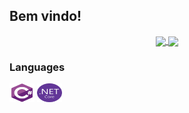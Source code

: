 <!--
**gabriellima09/gabriellima09** is a ✨ _special_ ✨ repository because its `README.md` (this file) appears on your GitHub profile.
-->

## Bem vindo!

<p align="center">
  <a href="https://github.com/gabriellima09/github-readme-stats">
    <img height="150rem" align="center" src="https://github-readme-stats.vercel.app/api?username=gabriellima09&theme=blueberry&show_icons=true&hide=issues" />
  </a>
  <a href="https://github.com/gabriellima09/github-readme-stats">
    <img height="150rem" align="center" src="https://github-readme-stats.vercel.app/api/top-langs/?username=gabriellima09&theme=blueberry&show_icons=true&langs_count=3&layout=compact" />
  </a>
</p>

### Languages
<div style="display: inline-block">
  <img align="center" alt="CSharp" height="30" width="40" src="https://raw.githubusercontent.com/devicons/devicon/master/icons/csharp/csharp-original.svg" style="max-width:100%;" />
  <img align="center" alt="DotNet Core" height="30" width="40" src="https://raw.githubusercontent.com/devicons/devicon/master/icons/dotnetcore/dotnetcore-original.svg" style="max-width:100%;" />
</div>
